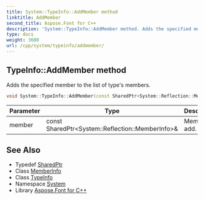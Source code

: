 ```yaml
---
title: System::TypeInfo::AddMember method
linktitle: AddMember
second_title: Aspose.Font for C++
description: 'System::TypeInfo::AddMember method. Adds the specified member to the list of type''s members in C++.'
type: docs
weight: 3600
url: /cpp/system/typeinfo/addmember/
---
```

## TypeInfo::AddMember method


Adds the specified member to the list of type's members.

```cpp
void System::TypeInfo::AddMember(const SharedPtr<System::Reflection::MemberInfo> &member)
```


| Parameter | Type | Description |
| --- | --- | --- |
| member | const SharedPtr\<System::Reflection::MemberInfo\>\& | Member to add. |

## See Also

* Typedef [SharedPtr](../../sharedptr/)
* Class [MemberInfo](../../../system.reflection/memberinfo/)
* Class [TypeInfo](../)
* Namespace [System](../../)
* Library [Aspose.Font for C++](../../../)
